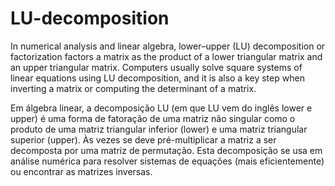 # LU-decomposition

In numerical analysis and linear algebra, lower–upper (LU) decomposition or factorization factors a matrix as the product of a lower triangular matrix and an upper triangular matrix. Computers usually solve square systems of linear equations using LU decomposition, and it is also a key step when inverting a matrix or computing the determinant of a matrix.

Em álgebra linear, a decomposição LU (em que LU vem do inglês lower e upper) é uma forma de fatoração de uma matriz não singular como o produto de uma matriz triangular inferior (lower) e uma matriz triangular superior (upper). Às vezes se deve pré-multiplicar a matriz a ser decomposta por uma matriz de permutação. Esta decomposição se usa em análise numérica para resolver sistemas de equações (mais eficientemente) ou encontrar as matrizes inversas.
